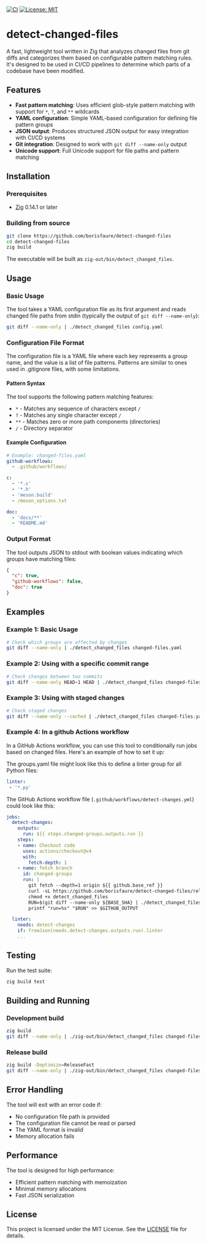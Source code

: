 [![CI](https://github.com/borisfaure/detect-changed-files/actions/workflows/build-and-test.yml/badge.svg)](https://github.com/borisfaure/detect-changed-files/actions/workflows/build-and-test.yaml)
[![License: MIT](https://img.shields.io/badge/License-MIT-yellow.svg)](LICENSE)

# detect-changed-files

A fast, lightweight tool written in Zig that analyzes changed files from git diffs and categorizes them based on configurable pattern matching rules. It's designed to be used in CI/CD pipelines to determine which parts of a codebase have been modified.

## Features

- **Fast pattern matching**: Uses efficient glob-style pattern matching with support for `*`, `?`, and `**` wildcards
- **YAML configuration**: Simple YAML-based configuration for defining file pattern groups
- **JSON output**: Produces structured JSON output for easy integration with CI/CD systems
- **Git integration**: Designed to work with `git diff --name-only` output
- **Unicode support**: Full Unicode support for file paths and pattern matching

## Installation

### Prerequisites

- [Zig](https://ziglang.org/) 0.14.1 or later

### Building from source

```bash
git clone https://github.com/borisfaure/detect-changed-files
cd detect-changed-files
zig build
```

The executable will be built as `zig-out/bin/detect_changed_files`.

## Usage

### Basic Usage

The tool takes a YAML configuration file as its first argument and reads changed file paths from stdin (typically the output of `git diff --name-only`):

```bash
git diff --name-only | ./detect_changed_files config.yaml
```

### Configuration File Format

The configuration file is a YAML file where each key represents a group name,
and the value is a list of file patterns. Patterns are similar to ones used in
.gitignore files, with some limitations.

#### Pattern Syntax

The tool supports the following pattern matching features:

- `*` - Matches any sequence of characters except `/`
- `?` - Matches any single character except `/`
- `**` - Matches zero or more path components (directories)
- `/` - Directory separator


#### Example Configuration

```yaml
# Example: changed-files.yaml
github-workflows:
  - .github/workflows/

c:
  - '*.c'
  - '*.h'
  - 'meson.build'
  - /meson_options.txt

doc:
  - 'docs/**'
  - 'README.md'
```

### Output Format

The tool outputs JSON to stdout with boolean values indicating which groups have matching files:

```json
{
  "c": true,
  "github-workflows": false,
  "doc": true
}
```

## Examples

### Example 1: Basic Usage

```bash
# Check which groups are affected by changes
git diff --name-only | ./detect_changed_files changed-files.yaml
```

### Example 2: Using with a specific commit range

```bash
# Check changes between two commits
git diff --name-only HEAD~1 HEAD | ./detect_changed_files changed-files.yaml
```

### Example 3: Using with staged changes

```bash
# Check staged changes
git diff --name-only --cached | ./detect_changed_files changed-files.yaml
```

### Example 4: In a github Actions workflow

In a GitHub Actions workflow, you can use this tool to conditionally run jobs
based on changed files. Here's an example of how to set it up:

The groups.yaml file might look like this to define a linter group for all
Python files:
```yaml
linter:
 - '*.py'
```

The GitHub Actions workflow file (`.github/workflows/detect-changes.yml`)
could look like this:
```yaml
jobs:
  detect-changes:
    outputs:
      run: ${{ steps.changed-groups.outputs.run }}
    steps:
    - name: Checkout code
      uses: actions/checkout@v4
      with:
        fetch-depth: 1
    - name: fetch branch
      id: changed-groups
      run: |
        git fetch --depth=1 origin ${{ github.base_ref }}
        curl -sL https://github.com/borisfaure/detect-changed-files/releases/download/v0.0.1/detect_changed_files-v0.0.1-ubuntu-latest-ReleaseFast -o detect_changed_files
        chmod +x detect_changed_files
        RUN=$(git diff --name-only ${BASE_SHA} | ./detect_changed_files .groups.yaml)
        printf "run=%s" "$RUN" >> $GITHUB_OUTPUT

  linter:
    needs: detect-changes
    if: fromJson(needs.detect-changes.outputs.run).linter
    ...
```



## Testing

Run the test suite:

```bash
zig build test
```

## Building and Running

### Development build

```bash
zig build
git diff --name-only | ./zig-out/bin/detect_changed_files changed-files.yaml
```

### Release build

```bash
zig build -Doptimize=ReleaseFast
git diff --name-only | ./zig-out/bin/detect_changed_files changed-files.yaml
```


## Error Handling

The tool will exit with an error code if:

- No configuration file path is provided
- The configuration file cannot be read or parsed
- The YAML format is invalid
- Memory allocation fails

## Performance

The tool is designed for high performance:

- Efficient pattern matching with memoization
- Minimal memory allocations
- Fast JSON serialization

## License

This project is licensed under the MIT License. See the [LICENSE](LICENSE)
file for details.
